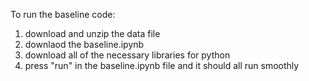 To run the baseline code:
1. download and unzip the data file
2. downlaod the baseline.ipynb
3. download all of the necessary libraries for python
4. press "run" in the baseline.ipynb file and it should all run smoothly
